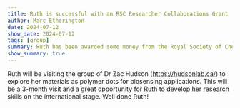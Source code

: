 ```yaml
---
title: Ruth is successful with an RSC Researcher Collaborations Grant
author: Marc Etherington
date: 2024-07-12
show_date: 2024-07-12
tags: [group]
summary: Ruth has been awarded some money from the Royal Society of Chemistry to visit the group of Dr Zac Hudson at the University of British Columbia
show_summary: true
---
```

Ruth will be visiting the group of Dr Zac Hudson (https://hudsonlab.ca/) to explore her materials as polymer dots for biosensing applications. This will be a 3-month visit and a great opportunity for Ruth to develop her research skills on the international stage. Well done Ruth!
